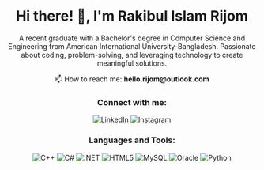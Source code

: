 <div align="center">
  <h1>Hi there! 👋, I'm Rakibul Islam Rijom</h1>
  <p>A recent graduate with a Bachelor's degree in Computer Science and Engineering from American International University-Bangladesh. Passionate about coding, problem-solving, and leveraging technology to create meaningful solutions.</p>

  <p>📫 How to reach me: <strong>hello.rijom@outlook.com</strong></p>

  <h3>Connect with me:</h3>
  <p>
    <a href="https://linkedin.com/in/rakibul-islam-rijom-/" target="_blank"><img src="https://img.shields.io/badge/LinkedIn-blue?style=for-the-badge&logo=linkedin&logoColor=white" alt="LinkedIn"></a>
    <a href="https://instagram.com/rijom_" target="_blank"><img src="https://img.shields.io/badge/Instagram-purple?style=for-the-badge&logo=instagram&logoColor=white" alt="Instagram"></a>
  </p>

  <h3>Languages and Tools:</h3>
  <p>
    <img src="https://img.shields.io/badge/C++-00599C?style=for-the-badge&logo=cplusplus&logoColor=white" alt="C++">
    <img src="https://img.shields.io/badge/C%23-239120?style=for-the-badge&logo=csharp&logoColor=white" alt="C#">
    <img src="https://img.shields.io/badge/.NET-512BD4?style=for-the-badge&logo=dotnet&logoColor=white" alt=".NET">
    <img src="https://img.shields.io/badge/HTML5-E34F26?style=for-the-badge&logo=html5&logoColor=white" alt="HTML5">
    <img src="https://img.shields.io/badge/MySQL-4479A1?style=for-the-badge&logo=mysql&logoColor=white" alt="MySQL">
    <img src="https://img.shields.io/badge/Oracle-F80000?style=for-the-badge&logo=oracle&logoColor=white" alt="Oracle">
    <img src="https://img.shields.io/badge/Python-3776AB?style=for-the-badge&logo=python&logoColor=white" alt="Python">
  </p>
</div>
